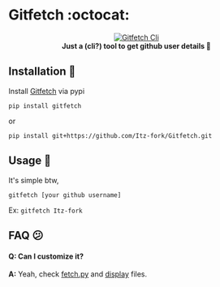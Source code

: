 # Gitfetch :octocat:

<p align="center">
  <a href="#"><img src="https://user-images.githubusercontent.com/77770753/142969033-2f653aa9-4a81-4784-902f-581eff402211.png" alt="Gitfetch Cli"></a></br>
  <b>Just a (cli?) tool to get github user details 🙂</b>
</p>


## Installation 📂

Install [Gitfetch](https://github.com/Itz-fork/Gitfetch) via pypi

```
pip install gitfetch
```

or

```
pip install git+https://github.com/Itz-fork/Gitfetch.git
```


## Usage 👀

It's simple btw,
```
gitfetch [your github username]
```

Ex:
  ```gitfetch Itz-fork```


## FAQ 😕

#### Q: Can I customize it?
**A:** Yeah, check [fetch.py](https://github.com/Itz-fork/Gitfetch/blob/master/gitfetch_tools/fetch.py) and [display](https://github.com/Itz-fork/Gitfetch/blob/master/gitfetch_tools/display) files.
